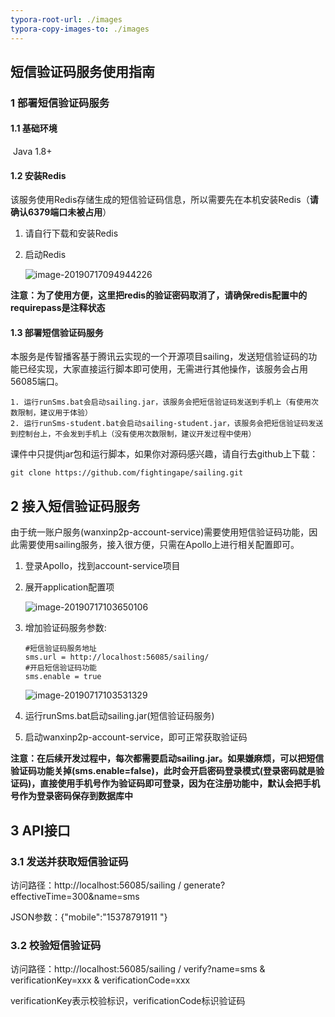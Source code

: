 ```yaml
---
typora-root-url: ./images
typora-copy-images-to: ./images
---
```


## 短信验证码服务使用指南

### 1 部署短信验证码服务

#### 1.1 基础环境

​	Java 1.8+

#### 1.2 安装Redis

该服务使用Redis存储生成的短信验证码信息，所以需要先在本机安装Redis（**请确认6379端口未被占用**）

1. 请自行下载和安装Redis

2. 启动Redis

   ![image-20190717094944226](/image-20190717094944226.png)


**注意：为了使用方便，这里把redis的验证密码取消了，请确保redis配置中的requirepass是注释状态**




#### 1.3 部署短信验证码服务

​	本服务是传智播客基于腾讯云实现的一个开源项目sailing，发送短信验证码的功能已经实现，大家直接运行脚本即可使用，无需进行其他操作，该服务会占用56085端口。

   	1. 运行runSms.bat会启动sailing.jar，该服务会把短信验证码发送到手机上（有使用次数限制，建议用于体验）
   	2. 运行runSms-student.bat会启动sailing-student.jar，该服务会把短信验证码发送到控制台上，不会发到手机上（没有使用次数限制，建议开发过程中使用）

课件中只提供jar包和运行脚本，如果你对源码感兴趣，请自行去github上下载：

```shell
git clone https://github.com/fightingape/sailing.git
```



## 2 接入短信验证码服务

​	由于统一账户服务(wanxinp2p-account-service)需要使用短信验证码功能，因此需要使用sailing服务，接入很方便，只需在Apollo上进行相关配置即可。

1. 登录Apollo，找到account-service项目

2. 展开application配置项

   ![image-20190717103650106](/image-20190717103650106.png)

3. 增加验证码服务参数:

   ```properties
   #短信验证码服务地址
   sms.url = http://localhost:56085/sailing/
   #开启短信验证码功能
   sms.enable = true
   ```

   ![image-20190717103531329](/image-20190717103531329.png)

   

4. 运行runSms.bat启动sailing.jar(短信验证码服务)

5. 启动wanxinp2p-account-service，即可正常获取验证码

   

**注意：在后续开发过程中，每次都需要启动sailing.jar。如果嫌麻烦，可以把短信验证码功能关掉(sms.enable=false)，此时会开启密码登录模式(登录密码就是验证码)，直接使用手机号作为验证码即可登录，因为在注册功能中，默认会把手机号作为登录密码保存到数据库中**



## 3 API接口

### 3.1 发送并获取短信验证码

访问路径：http://localhost:56085/sailing / generate?effectiveTime=300&name=sms

JSON参数：{\"mobile\":"15378791911 "}



### 3.2 校验短信验证码

访问路径：http://localhost:56085/sailing / verify?name=sms & verificationKey=xxx & verificationCode=xxx

verificationKey表示校验标识，verificationCode标识验证码